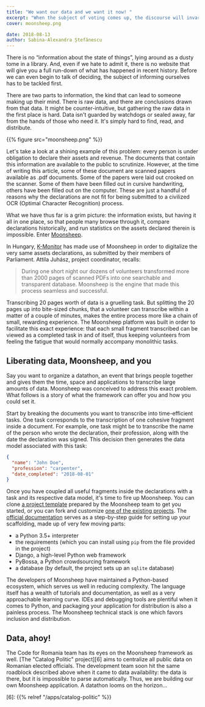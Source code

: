 ```yaml
---
title: "We want our data and we want it now! "
excerpt: "When the subject of voting comes up, the discourse will invariably contain the phrase “informed decisions”. This assumes that the information already exists and the only thing left to be done is for us to soak it up and decide. However, this is only half the story, and it’s not even the exciting half."
cover: moonsheep.png

date: 2018-08-13
author: Sabina-Alexandra Ștefănescu
---
```


There is no “information about the state of things”, lying around as a dusty tome in a library. And, even if we hate to admit it, there is no website that will give you a full run-down of what has happened in recent history. Before we can even begin to talk of deciding, the subject of informing ourselves has to be tackled first.

There are two parts to information, the kind that can lead to someone making up their mind. There is raw data, and there are conclusions drawn from that data. It might be counter-intuitive, but gathering the raw data in the first place is hard. Data isn't guarded by watchdogs or sealed away, far from the hands of those who need it. It's simply hard to find, read, and distribute.

{{% figure src="moonsheep.png" %}}

Let's take a look at a shining example of this problem: every person is under obligation to declare their assets and revenue. The documents that contain this information are available to the public to scrutinize. However, at the time of writing this article, some of these document are scanned papers available as .pdf documents. Some of the papers were laid out crooked on the scanner. Some of them have been filled out in cursive handwriting, others have been filled out on the computer. These are just a handful of reasons why the declarations are not fit for being submitted to a civilized OCR (Optimal Character Recognition) process.

What we have thus far is a grim picture: the information exists, but having it all in one place, so that people many browse through it, compare declarations historically, and run statistics on the assets declared therein is impossible. Enter [Moonsheep][1]. 

In Hungary, [K-Monitor][2] has made use of Moonsheep in order to digitalize the very same assets declarations, as submitted by their members of Parliament. Attila Juhász,
project coordinator, recalls:

> During one short night our dozens of volunteers transformed more than 2000 pages of scanned PDFs into one searchable and transparent database. Moonsheep is the engine that made this process seamless and successful.

Transcribing 20 pages worth of data is a gruelling task. But splitting the 20 pages up into bite-sized chunks, that a volunteer can transcribe within a matter of a couple of minutes, makes the entire process more like a chain of small, rewarding experience. The Moonsheep platform was built in order to facilitate this exact experience: that each small fragment transcribed can be viewed as a completed task in and of itself, thus keeping volunteers from feeling the fatigue that would normally accompany monolithic tasks. 

## Liberating data, Moonsheep, and you

Say you want to organize a datathon, an event that brings people together and gives them the time, space and applications to transcribe large amounts of data. Moonsheep was conceived to address this exact problem. What follows is a story of what the framework can offer you and how you could set it. 

Start by breaking the documents you want to transcribe into time-efficient tasks. One task corresponds to the transcription of one cohesive fragment inside a document. For example, one task might be to transcribe the name of the person who wrote the declaration, their profession, along with the date the declaration was signed. This decision then generates the data model associated with this task: 

```json
{
  "name": "John Doe",
  "profession": "carpenter",
  "date_completed": "2018-08-01"
}
```

Once you have coupled all useful fragments inside the declarations with a task and its respective data model, it's time to fire up Moonsheep. You can clone [a project template][3] prepared by the Moonsheep team to get you started, or you can fork and customize [one of the existing projects][4]. The [official documentation][5] serves as a step-by-step guide for setting up your scaffolding, made up of very few moving parts:

* a Python 3.5+ interpreter
* the requirements (which you can install using `pip` from the file provided in the project)
* Django, a high-level Python web framework
* PyBossa, a Python crowdsourcing framework
* a database (by default, the project sets up an `sqlite` database)

The developers of Moonsheep have maintained a Python-based ecosystem, which serves us well in reducing complexity. The language itself has a wealth of tutorials and documentation, as well as a very approachable learning curve. IDEs and debugging tools are plentiful when it comes to Python, and packaging your application for distribution is also a painless process. The Moonsheep technical stack is one which favors inclusion and distribution. 

## Data, ahoy!

The Code for Romania team has its eyes on the Moonsheep framework as well. [The "Catalog Politic" project][6] aims to centralize all public data on Romanian elected officials. The development team soon hit the same roadblock described above when it came to data availability: the data is there, but it is impossible to parse automatically. Thus, we are building our own Moonsheep application. A datathon looms on the horizon…


[1]: http://moonsheep.org
[2]: http://k-monitor.hu/fooldal
[3]: https://github.com/themoonsheep/project-template
[4]: https://github.com/themoonsheep?q=project-
[5]: https://docs.google.com/document/d/1HdxOXWgfzClokilRHaRrX897iHI4hTOf5tZd4t930cs/view
[6]: {{% relref "/apps/catalog-politic" %}}
